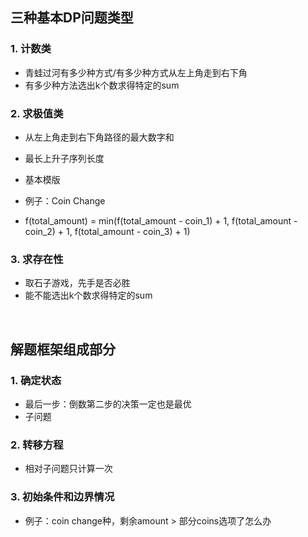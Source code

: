 ## 三种基本DP问题类型

### 1. 计数类
  - 青蛙过河有多少种方式/有多少种方式从左上角走到右下角
  - 有多少种方法选出k个数求得特定的sum

### 2. 求极值类
  - 从左上角走到右下角路径的最大数字和
  - 最长上升子序列长度

  - 基本模版
  - 例子：Coin Change
  - f(total_amount) = min(f(total_amount - coin_1) + 1, f(total_amount - coin_2) + 1, f(total_amount - coin_3) + 1)

### 3. 求存在性
  - 取石子游戏，先手是否必胜
  - 能不能选出k个数求得特定的sum
<br>

## 解题框架组成部分

### 1. 确定状态
  - 最后一步：倒数第二步的决策一定也是最优
  - 子问题

### 2. 转移方程
  - 相对子问题只计算一次

### 3. 初始条件和边界情况
  - 例子：coin change种，剩余amount > 部分coins选项了怎么办
